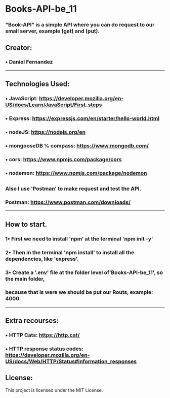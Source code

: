 # Books-API-be_11
### "Book-API" is a simple API where you can do request to our small server, example (get) and (put).

## Creator:
### • Daniel Fernandez
-------------
## Technologies Used:
### • JavaScript: https://developer.mozilla.org/en-US/docs/Learn/JavaScript/First_steps
### • Express: https://expressjs.com/en/starter/hello-world.html
### • nodeJS: https://nodejs.org/en
### • mongooseDB % compass: https://www.mongodb.com/ 
### • cors: https://www.npmjs.com/package/cors
### • nodemon: https://www.npmjs.com/package/nodemon
##
### Also I use 'Postman' to make request and test the API.
###  Postman: https://www.postman.com/downloads/
-------------
## How to start.
### 1• First we need to install 'npm' at the terminal 'npm init -y'
###
### 2• Then in the terminal 'npm install' to install all the dependencies, like 'express'.
###
### 3• Create a '.env' file at the folder level of'Books-API-be_11', so the main folder, 
### because that is were we should be put our Routs, example: 4000.
-------------
## Extra recourses:
### • HTTP Cats: https://http.cat/
### • HTTP response status codes: https://developer.mozilla.org/en-US/docs/Web/HTTP/Status#information_responses

## License:
This project is licensed under the MIT License.